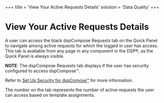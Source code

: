 +++
title = 'View Your Active Requests Details'
solution = 'Data Quality'
+++

# View Your Active Requests Details

A user can access the black dspCompose Requests tab on the Quick Panel
to navigate among
<span id="dspCompose Request Status" class="popUpLink">active
requests</span> for which the logged in user has access. This tab is
available from any page in any component in the DSP®, as the Quick Panel
is always visible.

<span style="font-weight: bold;">NOTE</span>: The dspCompose Requests
tab displays if the user has security configured to access dspCompose™.
 

Refer to [Set Up Security for dspComose™](../Config/Set_Up_Security)
for more information.

The number on the tab represents the number of active requests the user
can access based on template assignments.
